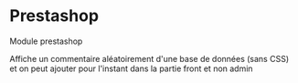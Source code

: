 # Prestashop
Module prestashop

Affiche un commentaire aléatoirement  d'une base de données (sans CSS)
et on peut ajouter pour l'instant dans la partie front et non admin
